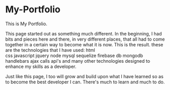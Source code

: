 # My-Portfolio
This is My Portfolio. 


This page started out as something much different. In the beginning, I had bits and pieces here and there, in very different places, that all had to come together in a certain way to become what it is now. This is the result. 
these are the technologies that I have used:
 html      
 css
 javascript
 jquery
 node
 mysql 
 sequelize
 firebase db
 mongodb
 handlebars
 ajax calls
 api's
 and many other technologies designed to enhance my skills as a developer.
 
Just like this page, I too will grow and build upon what I have learned so as to become the best developer I can. There's much to learn and much to do.  
